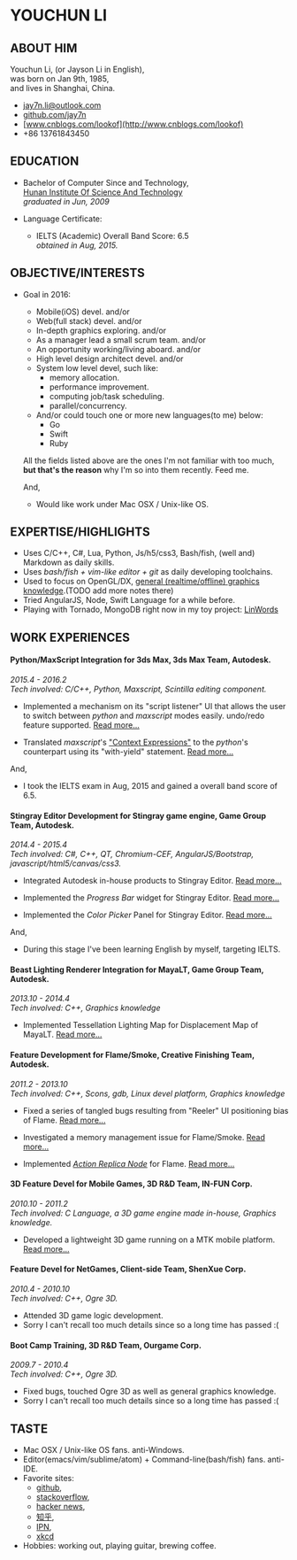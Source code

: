 # YOUCHUN LI

## ABOUT HIM
Youchun Li, (or Jayson Li in English),  
was born on Jan 9th, 1985,  
and lives in Shanghai, China.  

* jay7n.li@outlook.com
* [github.com/jay7n](https://github.com/jay7n)
* [www.cnblogs.com/lookof](http://www.cnblogs.com/lookof)
* +86 13761843450


## EDUCATION
* Bachelor of Computer Since and Technology,  
  [Hunan Institute Of Science And Technology](http://www.hnist.cn)  
  _graduated in Jun, 2009_

* Language Certificate:
    * IELTS (Academic) Overall Band Score: 6.5  
      _obtained in Aug, 2015._  


## OBJECTIVE/INTERESTS
* Goal in 2016:
    * Mobile(iOS) devel. and/or
    * Web(full stack) devel. and/or
    * In-depth graphics exploring. and/or
    * As a manager lead a small scrum team. and/or
    * An opportunity working/living aboard. and/or
    * High level design architect devel. and/or
    * System low level devel, such like:
        * memory allocation.
        * performance improvement.
        * computing job/task scheduling.
        * parallel/concurrency.
    * And/or could touch one or more new languages(to me) below:
        * Go
        * Swift
        * Ruby

    All the fields listed above are the ones I'm not familiar with too much, **but that's the reason** why I'm so into them recently. Feed me.  

    And,
    * Would like work under Mac OSX / Unix-like OS.


## EXPERTISE/HIGHLIGHTS
* Uses C/C++, C#, Lua, Python, Js/h5/css3, Bash/fish, (well and) Markdown as daily skills.
* Uses _bash/fish + vim-like editor + git_ as daily developing toolchains.
* Used to focus on OpenGL/DX, [general (realtime/offline) graphics knowledge](http://www.cnblogs.com/lookof/category/220911.html).(TODO add more notes there)
* Tried AngularJS, Node, Swift Language for a while before.
* Playing with Tornado, MongoDB right now in my toy project: [LinWords](https://github.com/jay7n/LinWords)


## WORK EXPERIENCES
#### Python/MaxScript Integration for 3ds Max, 3ds Max Team, Autodesk.
_2015.4 - 2016.2_  
_Tech involved: C/C++, Python, Maxscript, Scintilla editing component._

* Implemented a mechanism on its "script listener" UI that allows the user to switch between _python_ and _maxscript_ modes easily. undo/redo feature supported. [Read more...](WORKEXP.md#3dsmax_adsk_1)

* Translated _maxscript_'s ["Context Expressions"](http://help.autodesk.com/view/3DSMAX/2016/ENU/?guid=__files_GUID_E672728A_EE15_4197_9EDD_487781167B01_htm) to the _python_'s counterpart using its "with-yield" statement. [Read more...](WORKEXP.md#3dsmax_adsk_2)

And,

* I took the IELTS exam in Aug, 2015 and gained a overall band score of 6.5.

#### Stingray Editor Development for Stingray game engine, Game Group Team, Autodesk.
_2014.4 - 2015.4_  
_Tech involved: C#, C++, QT, Chromium-CEF, AngularJS/Bootstrap, javascript/html5/canvas/css3._

* Integrated Autodesk in-house products to Stingray Editor. [Read more...](WORKEXP.md#stingray_adsk_1)

* Implemented the _Progress Bar_ widget for Stingray Editor. [Read more...](WORKEXP.md#stingray_adsk_2)

* Implemented the _Color Picker_ Panel for Stingray Editor. [Read more...](WORKEXP.md#stingray_adsk_3)

And,

* During this stage I've been learning English by myself, targeting IELTS.

#### Beast Lighting Renderer Integration for MayaLT, Game Group Team, Autodesk.
_2013.10 - 2014.4_  
_Tech involved: C++, Graphics knowledge_

* Implemented Tessellation Lighting Map for Displacement Map of MayaLT. [Read more...](WORKEXP.md#beast_adsk)

#### Feature Development for Flame/Smoke, Creative Finishing Team, Autodesk.
_2011.2 - 2013.10_  
_Tech involved: C++, Scons, gdb, Linux devel platform, Graphics knowledge_

* Fixed a series of tangled bugs resulting from "Reeler" UI positioning bias of Flame. [Read more...](WORKEXP.md#flame_adsk_1)

* Investigated a memory management issue for Flame/Smoke. [Read more...](WORKEXP.md#flame_adsk_2)

* Implemented _[Action Replica Node](https://knowledge.autodesk.com/search-result/caas/CloudHelp/cloudhelp/2016/ENU/Flame/files/GUID-0E1E86A5-310B-4F1F-A9C1-97E64A896AAB-htm.html)_ for Flame. [Read more...](WORKEXP.md#flame_adsk_3)

#### 3D Feature Devel for Mobile Games, 3D R&D Team, IN-FUN Corp.
_2010.10 - 2011.2_  
_Tech involved: C Language, a 3D game engine made in-house, Graphics knowledge._

* Developed a lightweight 3D game running on a MTK mobile platform. [Read more...](WORKEXP.md#3d_infun)

#### Feature Devel for NetGames, Client-side Team, ShenXue Corp.
_2010.4 - 2010.10_  
_Tech involved: C++, Ogre 3D._

* Attended 3D game logic development.
* Sorry I can't recall too much details since so a long time has passed :(

#### Boot Camp Training, 3D R&D Team, Ourgame Corp.
_2009.7 - 2010.4_  
_Tech involved: C++, Ogre 3D._

* Fixed bugs, touched Ogre 3D as well as general graphics knowledge.
* Sorry I can't recall too much details since so a long time has passed :(


## TASTE
* Mac OSX / Unix-like OS fans. anti-Windows.
* Editor(emacs/vim/sublime/atom) + Command-line(bash/fish) fans. anti-IDE.
* Favorite sites:
    * [github](https://github.com/),
    * [stackoverflow](http://stackoverflow.com/),
    * [hacker news](https://news.ycombinator.com/news),
    * [知乎](https://www.zhihu.com/),
    * [IPN](http://ipn.li/),
    * [xkcd](http://xkcd.com/)
* Hobbies: working out, playing guitar, brewing coffee.
